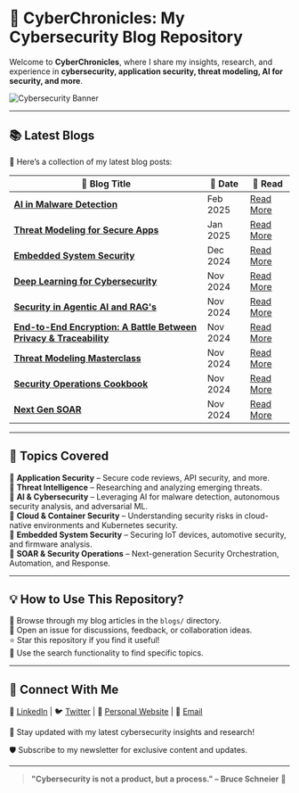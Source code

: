 # 🚀 CyberChronicles: My Cybersecurity Blog Repository

Welcome to **CyberChronicles**, where I share my insights, research, and experience in **cybersecurity, application security, threat modeling, AI for security, and more**.

![Cybersecurity Banner](https://source.unsplash.com/1000x250/?cybersecurity,technology)

---

## 📚 **Latest Blogs**

📌 Here’s a collection of my latest blog posts:

| 🔗 Blog Title | 📅 Date | 📖 Read |
|--------------|--------|--------|
| **[AI in Malware Detection](#)** | Feb 2025 | [Read More](#) |
| **[Threat Modeling for Secure Apps](#)** | Jan 2025 | [Read More](#) |
| **[Embedded System Security](#)** | Dec 2024 | [Read More](#) |
| **[Deep Learning for Cybersecurity](#)** | Nov 2024 | [Read More](#) |
| **[Security in Agentic AI and RAG's](#)** | Nov 2024 | [Read More](#) |
| **[End-to-End Encryption: A Battle Between Privacy & Traceability](#)** | Nov 2024 | [Read More](#) |
| **[Threat Modeling Masterclass](#)** | Nov 2024 | [Read More](#) |
| **[Security Operations Cookbook](#)** | Nov 2024 | [Read More](#) |
| **[Next Gen SOAR](#)** | Nov 2024 | [Read More](#) |

---

## 📌 **Topics Covered**

🔹 **Application Security** – Secure code reviews, API security, and more.  
🔹 **Threat Intelligence** – Researching and analyzing emerging threats.  
🔹 **AI & Cybersecurity** – Leveraging AI for malware detection, autonomous security analysis, and adversarial ML.  
🔹 **Cloud & Container Security** – Understanding security risks in cloud-native environments and Kubernetes security.  
🔹 **Embedded System Security** – Securing IoT devices, automotive security, and firmware analysis.  
🔹 **SOAR & Security Operations** – Next-generation Security Orchestration, Automation, and Response.  

---

## 💡 **How to Use This Repository?**

📖 Browse through my blog articles in the `blogs/` directory.  
📩 Open an issue for discussions, feedback, or collaboration ideas.  
⭐ Star this repository if you find it useful!  
🔎 Use the search functionality to find specific topics.  

---

## 🎯 **Connect With Me**

💼 [LinkedIn](#) | 🐦 [Twitter](#) | 🔗 [Personal Website](#) | 📧 [Email](#)

📢 Stay updated with my latest cybersecurity insights and research!

🛡️ Subscribe to my newsletter for exclusive content and updates.

---

> **"Cybersecurity is not a product, but a process." – Bruce Schneier** 🚀
